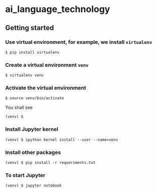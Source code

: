 # ai_language_technology
## Getting started

### Use virtual environment, for example, we install `virtualenv`  
```
$ pip install virtualenv
```
### Create a virtual environment `venv`
``` 
$ virtualenv venv
```
### Activate the virtual environment 
```
$ source venv/bin/activate
``` 
You shall see
```
(venv) $
```
###  Install Jupyter kernel
```
(venv) $ ipython kernel install --user --name=venv
```
###  Install other packages
```
(venv) $ pip install -r requeriments.txt
```

### To start Jupyter 
```
(venv) $ jupyter notebook
```
